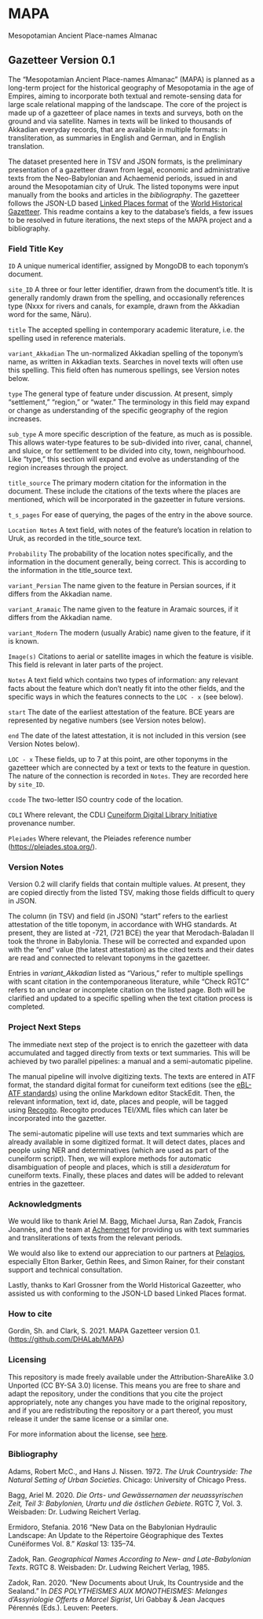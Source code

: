 # MAPA
Mesopotamian Ancient Place-names Almanac

Gazetteer Version 0.1
-----------------------------------

The “Mesopotamian Ancient Place-names Almanac” (MAPA) is planned as a long-term project for the historical geography of Mesopotamia in the age of Empires, aiming to incorporate both textual and remote-sensing data for large scale relational mapping of the landscape. The core of the project is made up of a gazetteer of place names in texts and surveys, both on the ground and via satellite. Names in texts will be linked to thousands of Akkadian everyday records, that are available in multiple formats: in transliteration, as summaries in English and German, and in English translation.

The dataset presented here in TSV and JSON formats, is the preliminary presentation of a gazetteer drawn from legal, economic and administrative texts from the Neo-Babylonian and Achaemenid periods, issued in and around the Mesopotamian city of Uruk. The listed toponyms were input manually from the books and articles in the *bibliography*. The gazetteer follows the JSON-LD based [Linked Places format](https://github.com/LinkedPasts/linked-places/blob/master/tsv_0.3.md) of the [World Historical Gazetteer](http://whgazetteer.org/). This readme contains a key to the database’s fields, a few issues to be resolved in future iterations, the next steps of the MAPA project and a bibliography.

### Field Title Key

`ID` A unique numerical identifier, assigned by MongoDB to each toponym’s document.

`site_ID` A three or four letter identifier, drawn from the document’s title. It is generally randomly drawn from the spelling, and occasionally references type (Nxxx for rivers and canals, for example, drawn from the Akkadian word for the same, Nāru).

`title` The accepted spelling in contemporary academic literature, i.e. the spelling used in reference materials.

`variant_Akkadian` The un-normalized Akkadian spelling of the toponym’s name, as written in Akkadian texts. Searches in novel texts will often use this spelling. This field often has numerous spellings, see Version notes below.

`type` The general type of feature under discussion. At present, simply “settlement,” “region,” or “water.” The terminology in this field may expand or change as understanding of the specific geography of the region increases.

`sub_type` A more specific description of the feature, as much as is possible. This allows water-type features to be sub-divided into river, canal, channel, and sluice, or for settlement to be divided into city, town, neighbourhood. Like “type,” this section will expand and evolve as understanding of the region increases through the project.

`title_source` The primary modern citation for the information in the document. These include the citations of the texts where the places are mentioned, which will be incorporated in the gazeetter in future versions.

`t_s_pages` For ease of querying, the pages of the entry in the above source.

`Location Notes` A text field, with notes of the feature’s location in relation to Uruk, as recorded in the title_source text.

`Probability` The probability of the location notes specifically, and the information in the document generally, being correct. This is according to the information in the title_source text.

`variant_Persian` The name given to the feature in Persian sources, if it differs from the Akkadian name.

`variant_Aramaic` The name given to the feature in Aramaic sources, if it differs from the Akkadian name.

`variant_Modern` The modern (usually Arabic) name given to the feature, if it is known.

`Image(s)` Citations to aerial or satellite images in which the feature is visible. This field is relevant in later parts of the project.

`Notes` A text field which contains two types of information: any relevant facts about the feature which don’t neatly fit into the other fields, and the specific ways in which the features connects to the `LOC - x` (see below).

`start` The date of the earliest attestation of the feature. BCE years are represented by negative numbers (see Version notes below).

`end` The date of the latest attestation, it is not included in this version (see Version Notes below).

`LOC - x` These fields, up to 7 at this point, are other toponyms in the gazetteer which are connected by a text or texts to the feature in question. The nature of the connection is recorded in `Notes`. They are recorded here by `site_ID`.

`ccode` The two-letter ISO country code of the location.

`CDLI` Where relevant, the CDLI [Cuneiform Digital Library Initiative](https://cdli.ucla.edu/) provenance number.

`Pleiades` Where relevant, the Pleiades reference number (<https://pleiades.stoa.org/>).

### Version Notes

Version 0.2 will clarify fields that contain multiple values. At present, they are copied directly from the listed TSV, making those fields difficult to query in JSON.

The column (in TSV) and field (in JSON) “start” refers to the earliest attestation of the title toponym, in accordance with WHG standards. At present, they are listed at -721, (721 BCE) the year that Merodach-Baladan II took the throne in Babylonia. These will be corrected and expanded upon with the “end” value (the latest attestation) as the cited texts and their dates are read and connected to relevant toponyms in the gazetteer.

Entries in *variant_Akkadian* listed as “Various,” refer to multiple spellings with scant citation in the contemporaneous literature, while “Check RGTC” refers to an unclear or incomplete citation on the listed page. Both will be clarified and updated to a specific spelling when the text citation process is completed.

### Project Next Steps

The immediate next step of the project is to enrich the gazetteer with data accumulated and tagged directly from texts or text summaries. This will be achieved by two parallel pipelines: a manual and a semi-automatic pipeline.

The manual pipeline will involve digitizing texts. The texts are entered in ATF format, the standard digital format for cuneiform text editions (see the [eBL-ATF standards](https://github.com/ElectronicBabylonianLiterature/ebl-api/blob/master/docs/ebl-atf.md)) using the online Markdown editor StackEdit. Then, the relevant information, text id, date, places and people, will be tagged using [Recogito](https://wiki.digitalclassicist.org/Recogito). Recogito produces TEI/XML files which can later be incorporated into the gazetter.

The semi-automatic pipeline will use texts and text summaries which are already available in some digitized format. It will detect dates, places and people using NER and determinatives (which are used as part of the cuneiform script). Then, we will explore methods for automatic disambiguation of people and places, which is still a *desideratum* for cuneiform texts. Finally, these places and dates will be added to relevant entries in the gazetteer.

### Acknowledgments

We would like to thank Ariel M. Bagg, Michael Jursa, Ran Zadok, Francis Joannès, and the team at [Achemenet](http://www.achemenet.com/) for providing us with text summaries and transliterations of texts from the relevant periods.

We would also like to extend our appreciation to our partners at [Pelagios](https://pelagios.org/), especially Elton Barker, Gethin Rees, and Simon Rainer, for their constant support and technical consultation.

Lastly, thanks to Karl Grossner from the World Historical Gazeetter, who assisted us with conforming to the JSON-LD based Linked Places format.

### How to cite

Gordin, Sh. and Clark, S. 2021. MAPA Gazetteer version 0.1. (https://github.com/DHALab/MAPA)

### Licensing

This repository is made freely available under the Attribution-ShareAlike 3.0 Unported (CC BY-SA 3.0) license. This means you are free to share and adapt the repository, under the conditions that you cite the project appropriately, note any changes you have made to the original repository, and if you are redistributing the repository or a part thereof, you must release it under the same license or a similar one.

For more information about the license, see [here](https://creativecommons.org/licenses/by-sa/3.0/).

### Bibliography

Adams, Robert McC., and Hans J. Nissen. 1972. *The Uruk Countryside: The Natural Setting of Urban Societies*. Chicago: University of Chicago Press.

Bagg, Ariel M. 2020. *Die Orts- und Gewässernamen der neuassyrischen Zeit, Teil 3: Babylonien, Urartu und die östlichen Gebiete*. RGTC 7, Vol. 3. Weisbaden: Dr. Ludwing Reichert Verlag.

Ermidoro, Stefania. 2016 “New Data on the Babylonian Hydraulic Landscape: An Update to the Répertoire Géographique des Textes Cunéiformes Vol. 8.” *Kaskal* 13: 135–74.

Zadok, Ran. *Geographical Names According to New- and Late-Babylonian Texts*. RGTC 8. Weisbaden: Dr. Ludwing Reichert Verlag, 1985.

Zadok, Ran. 2020. “New Documents about Uruk, Its Countryside and the Sealand.” In *DES POLYTHEISMES AUX MONOTHEISMES: Melanges d’Assyriologie Offerts a Marcel Sigrist*, Uri Gabbay & Jean Jacques Pérennés (Eds.). Leuven: Peeters.
